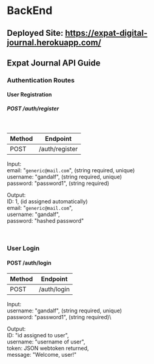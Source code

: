 # BackEnd
Deployed Site: https://expat-digital-journal.herokuapp.com/
--- 

## Expat Journal API Guide

### Authentication Routes

#### User Registration

##### POST /auth/register

<br/>

| Method |      Endpoint      |
|--------|--------------------|
|  POST  |   /auth/register   |

Input:\
email: "`generic@mail.com`", (string required, unique)\
username: "gandalf", (string required, unique)\
password: "password1", (string required)

Output:\
ID: 1, (id assigned automatically)\
email: "`generic@mail.com`",\
username: "gandalf",\
password: "hashed password"

<br/>

### User Login

#### POST /auth/login


| Method |      Endpoint      |
|--------|--------------------|
|  POST  |    /auth/login     |


Input:\
username: "gandalf", (string required, unique)\
password: "password1", (string required)\

Output:\
ID: "id assigned to user",\
username: "username of user",\
token: JSON webtoken returned,\
message: "Welcome, user!"
